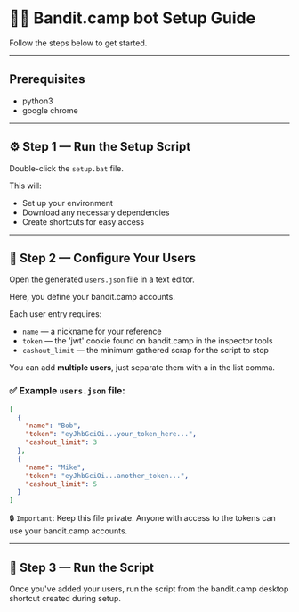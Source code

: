 # 🏴‍☠️ Bandit.camp bot Setup Guide

Follow the steps below to get started.

---

## Prerequisites

- python3
- google chrome

---

## ⚙️ Step 1 — Run the Setup Script

Double-click the `setup.bat` file.

This will:

- Set up your environment
- Download any necessary dependencies
- Create shortcuts for easy access

---

## 🧾 Step 2 — Configure Your Users

Open the generated `users.json` file in a text editor.

Here, you define your bandit.camp accounts.

Each user entry requires:

- `name` — a nickname for your reference
- `token` — the 'jwt' cookie found on bandit.camp in the inspector tools
- `cashout_limit` — the minimum gathered scrap for the script to stop

You can add **multiple users**, just separate them with a in the list comma.

### ✅ Example `users.json` file:

```json
[
  {
    "name": "Bob",
    "token": "eyJhbGciOi...your_token_here...",
    "cashout_limit": 3
  },
  {
    "name": "Mike",
    "token": "eyJhbGciOi...another_token...",
    "cashout_limit": 5
  }
]
```

🔒 `Important`: Keep this file private. Anyone with access to the tokens can use your bandit.camp accounts.

---

## 🚀 Step 3 — Run the Script

Once you've added your users,
run the script from the bandit.camp desktop shortcut created during setup.
